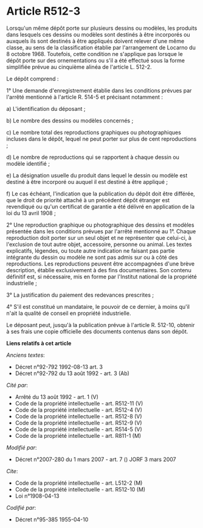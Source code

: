 # Article R512-3

Lorsqu'un même dépôt porte sur plusieurs dessins ou modèles, les produits dans lesquels ces dessins ou modèles sont destinés
à être incorporés ou auxquels ils sont destinés à être appliqués doivent relever d'une même classe, au sens de la
classification établie par l'arrangement de Locarno du 8 octobre 1968. Toutefois, cette condition ne s'applique pas lorsque
le dépôt porte sur des ornementations ou s'il a été effectué sous la forme simplifiée prévue au cinquième alinéa de l'article
L. 512-2.

Le dépôt comprend :

1° Une demande d'enregistrement établie dans les conditions prévues par l'arrêté mentionné à l'article R. 514-5 et précisant
notamment :

a) L'identification du déposant ;

b) Le nombre des dessins ou modèles concernés ;

c) Le nombre total des reproductions graphiques ou photographiques incluses dans le dépôt, lequel ne peut porter sur plus de
cent reproductions ;

d) Le nombre de reproductions qui se rapportent à chaque dessin ou modèle identifié ;

e) La désignation usuelle du produit dans lequel le dessin ou modèle est destiné à être incorporé ou auquel il est destiné à
être appliqué ;

f) Le cas échéant, l'indication que la publication du dépôt doit être différée, que le droit de priorité attaché à un
précédent dépôt étranger est revendiqué ou qu'un certificat de garantie a été délivré en application de la loi du 13 avril
1908 ;

2° Une reproduction graphique ou photographique des dessins et modèles présentée dans les conditions prévues par l'arrêté
mentionné au 1°. Chaque reproduction doit porter sur un seul objet et ne représenter que celui-ci, à l'exclusion de tout
autre objet, accessoire, personne ou animal. Les textes explicatifs, légendes, ou toute autre indication ne faisant pas
partie intégrante du dessin ou modèle ne sont pas admis sur ou à côté des reproductions. Les reproductions peuvent être
accompagnées d'une brève description, établie exclusivement à des fins documentaires. Son contenu définitif est, si
nécessaire, mis en forme par l'Institut national de la propriété industrielle ;

3° La justification du paiement des redevances prescrites ;

4° S'il est constitué un mandataire, le pouvoir de ce dernier, à moins qu'il n'ait la qualité de conseil en propriété
industrielle.

Le déposant peut, jusqu'à la publication prévue à l'article R. 512-10, obtenir à ses frais une copie officielle des documents
contenus dans son dépôt.

**Liens relatifs à cet article**

_Anciens textes_:

  - Décret n°92-792 1992-08-13 art. 3
  - Décret n°92-792 du 13 août 1992 - art. 3 (Ab)

_Cité par_:

  - Arrêté du 13 août 1992 - art. 1 (V)
  - Code de la propriété intellectuelle - art. R512-11 (V)
  - Code de la propriété intellectuelle - art. R512-4 (V)
  - Code de la propriété intellectuelle - art. R512-8 (V)
  - Code de la propriété intellectuelle - art. R512-9 (V)
  - Code de la propriété intellectuelle - art. R514-5 (V)
  - Code de la propriété intellectuelle - art. R811-1 (M)

_Modifié par_:

  - Décret n°2007-280 du 1 mars 2007 - art. 7 () JORF 3 mars 2007

_Cite_:

  - Code de la propriété intellectuelle - art. L512-2 (M)
  - Code de la propriété intellectuelle - art. R512-10 (M)
  - Loi n°1908-04-13

_Codifié par_:

  - Décret n°95-385 1955-04-10
